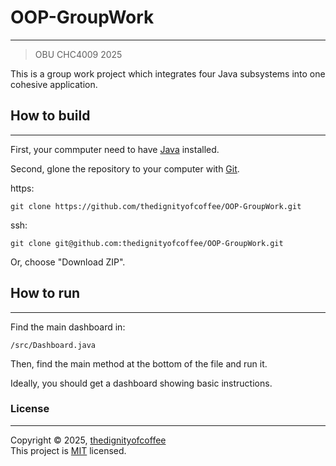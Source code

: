 # OOP-GroupWork

---

>OBU CHC4009 2025

This is a group work project which integrates four Java subsystems into one cohesive application.

## How to build 

---

First, your commputer need to have [Java](https://www.oracle.com/hk/java/technologies/downloads/ "Oracle JDK download page") installed.

Second, glone the repository to your computer with [Git](https://git-scm.com/ "Git homepage").

https:
```
git clone https://github.com/thedignityofcoffee/OOP-GroupWork.git
```
ssh:
```
git clone git@github.com:thedignityofcoffee/OOP-GroupWork.git
```

Or, choose "Download ZIP".

## How to run

---

Find the main dashboard in:

```
/src/Dashboard.java
```

Then, find the main method at the bottom of the file and run it.

Ideally, you should get a dashboard showing basic instructions.

### License

---

Copyright © 2025, [thedignityofcoffee](https://github.com/thedignityofcoffee "thedignityofcoffee's homepage")<br>
This project is [MIT](LICENSE) licensed.